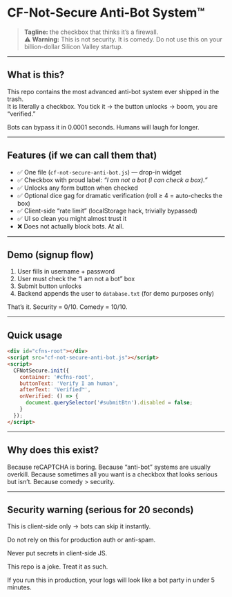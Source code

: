 # CF-Not-Secure Anti-Bot System™

> **Tagline:** the checkbox that thinks it’s a firewall.  
> ⚠️ **Warning:** This is not security. It is comedy. Do not use this on your billion-dollar Silicon Valley startup.

---

## What is this?
This repo contains the most advanced anti-bot system ever shipped in the trash.  
It is literally a checkbox. You tick it → the button unlocks → boom, you are “verified.”  

Bots can bypass it in 0.0001 seconds. Humans will laugh for longer.

---

## Features (if we can call them that)
- ✅ One file (`cf-not-secure-anti-bot.js`) — drop-in widget  
- ✅ Checkbox with proud label: *“I am not a bot (I can check a box).”*  
- ✅ Unlocks any form button when checked  
- ✅ Optional dice gag for dramatic verification (roll ≥ 4 = auto-checks the box)  
- ✅ Client-side “rate limit” (localStorage hack, trivially bypassed)  
- ✅ UI so clean you might almost trust it  
- ❌ Does not actually block bots. At all.  

---

## Demo (signup flow)
1. User fills in username + password  
2. User must check the “I am not a bot” box  
3. Submit button unlocks  
4. Backend appends the user to `database.txt` (for demo purposes only)  

That’s it. Security = 0/10. Comedy = 10/10.

---

## Quick usage
```html
<div id="cfns-root"></div>
<script src="cf-not-secure-anti-bot.js"></script>
<script>
  CFNotSecure.init({
    container: '#cfns-root',
    buttonText: 'Verify I am human',
    afterText: 'Verified™',
    onVerified: () => {
      document.querySelector('#submitBtn').disabled = false;
    }
  });
</script>
```
---

## Why does this exist?

Because reCAPTCHA is boring. Because “anti-bot” systems are usually overkill.
Because sometimes all you want is a checkbox that looks serious but isn’t.
Because comedy > security.

---

## Security warning (serious for 20 seconds)

This is client-side only → bots can skip it instantly.

Do not rely on this for production auth or anti-spam.

Never put secrets in client-side JS.

This repo is a joke. Treat it as such.

If you run this in production, your logs will look like a bot party in under 5 minutes.